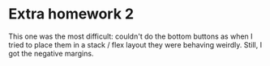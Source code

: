 # Extra homework 2

This one was the most difficult: couldn't do the bottom buttons as when I tried to place them in a stack / flex layout they were behaving weirdly. Still, I got the negative margins.
